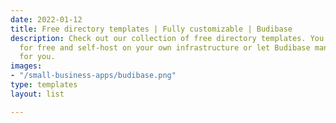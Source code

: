 ```yaml
---
date: 2022-01-12
title: Free directory templates | Fully customizable | Budibase
description: Check out our collection of free directory templates. You can customize
  for free and self-host on your own infrastructure or let Budibase manage everything
  for you.
images:
- "/small-business-apps/budibase.png"
type: templates
layout: list

---
```

